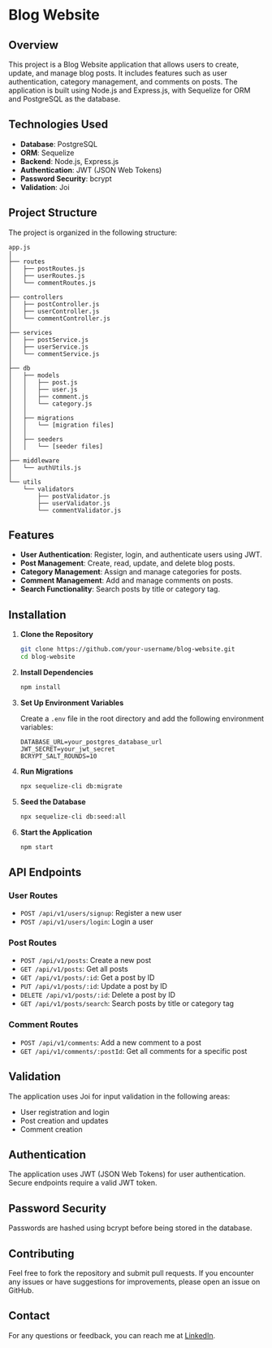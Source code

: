 # Blog Website

## Overview

This project is a Blog Website application that allows users to create, update, and manage blog posts. It includes features such as user authentication, category management, and comments on posts. The application is built using Node.js and Express.js, with Sequelize for ORM and PostgreSQL as the database.

## Technologies Used

- **Database**: PostgreSQL
- **ORM**: Sequelize
- **Backend**: Node.js, Express.js
- **Authentication**: JWT (JSON Web Tokens)
- **Password Security**: bcrypt
- **Validation**: Joi

## Project Structure

The project is organized in the following structure:

```
app.js
│
├── routes
│   ├── postRoutes.js
│   ├── userRoutes.js
│   └── commentRoutes.js
│
├── controllers
│   ├── postController.js
│   ├── userController.js
│   └── commentController.js
│
├── services
│   ├── postService.js
│   ├── userService.js
│   └── commentService.js
│
├── db
│   ├── models
│   │   ├── post.js
│   │   ├── user.js
│   │   ├── comment.js
│   │   └── category.js
│   │
│   ├── migrations
│   │   └── [migration files]
│   │
│   ├── seeders
│   │   └── [seeder files]
│
├── middleware
│   └── authUtils.js
│
└── utils
    └── validators
        ├── postValidator.js
        ├── userValidator.js
        └── commentValidator.js
```

## Features

- **User Authentication**: Register, login, and authenticate users using JWT.
- **Post Management**: Create, read, update, and delete blog posts.
- **Category Management**: Assign and manage categories for posts.
- **Comment Management**: Add and manage comments on posts.
- **Search Functionality**: Search posts by title or category tag.

## Installation

1. **Clone the Repository**

   ```bash
   git clone https://github.com/your-username/blog-website.git
   cd blog-website
   ```

2. **Install Dependencies**

   ```bash
   npm install
   ```

3. **Set Up Environment Variables**

   Create a `.env` file in the root directory and add the following environment variables:

   ```env
   DATABASE_URL=your_postgres_database_url
   JWT_SECRET=your_jwt_secret
   BCRYPT_SALT_ROUNDS=10
   ```

4. **Run Migrations**

   ```bash
   npx sequelize-cli db:migrate
   ```

5. **Seed the Database**

   ```bash
   npx sequelize-cli db:seed:all
   ```

6. **Start the Application**

   ```bash
   npm start
   ```

## API Endpoints

### User Routes

- `POST /api/v1/users/signup`: Register a new user
- `POST /api/v1/users/login`: Login a user

### Post Routes

- `POST /api/v1/posts`: Create a new post
- `GET /api/v1/posts`: Get all posts
- `GET /api/v1/posts/:id`: Get a post by ID
- `PUT /api/v1/posts/:id`: Update a post by ID
- `DELETE /api/v1/posts/:id`: Delete a post by ID
- `GET /api/v1/posts/search`: Search posts by title or category tag

### Comment Routes

- `POST /api/v1/comments`: Add a new comment to a post
- `GET /api/v1/comments/:postId`: Get all comments for a specific post

## Validation

The application uses Joi for input validation in the following areas:

- User registration and login
- Post creation and updates
- Comment creation

## Authentication

The application uses JWT (JSON Web Tokens) for user authentication. Secure endpoints require a valid JWT token.

## Password Security

Passwords are hashed using bcrypt before being stored in the database.

## Contributing

Feel free to fork the repository and submit pull requests. If you encounter any issues or have suggestions for improvements, please open an issue on GitHub.

## Contact

For any questions or feedback, you can reach me at [LinkedIn](https://www.linkedin.com/in/connect2abdulaziz).



